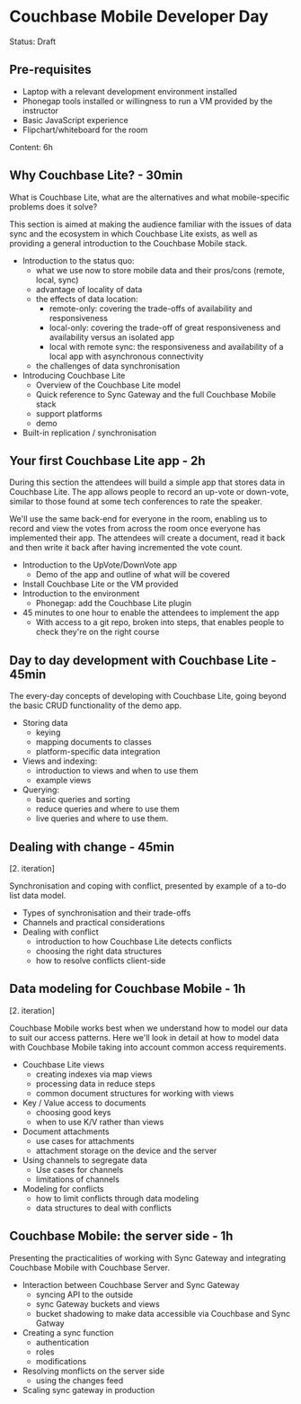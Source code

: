 Couchbase Mobile Developer Day
==============================

Status: Draft

Pre-requisites
---------------

 * Laptop with a relevant development environment installed
 * Phonegap tools installed or willingness to run a VM provided by the instructor
 * Basic JavaScript experience
 * Flipchart/whiteboard for the room

Content: 6h


## Why Couchbase Lite? - 30min

What is Couchbase Lite, what are the alternatives and what mobile-specific
problems does it solve?

This section is aimed at making the audience familiar
with the issues of data sync and the ecosystem in which Couchbase Lite exists,
as well as providing a general introduction to the Couchbase Mobile stack.

- Introduction to the status quo:
  - what we use now to store mobile data and their pros/cons (remote, local, sync)
  - advantage of locality of data
  - the effects of data location:
    - remote-only: covering the trade-offs of availability and responsiveness
    - local-only: covering the trade-off of great responsiveness and availability versus an isolated app
    - local with remote sync: the responsiveness and availability of a local app with asynchronous connectivity
  - the challenges of data synchronisation
- Introducing Couchbase Lite
  - Overview of the Couchbase Lite model
  - Quick reference to Sync Gateway and the full Couchbase Mobile stack
  - support platforms
  - demo
- Built-in replication / synchronisation

## Your first Couchbase Lite app - 2h

During this section the attendees will build a simple app that stores data in
Couchbase Lite. The app allows people to record an up-vote or down-vote, similar
to those found at some tech conferences to rate the speaker.

We'll use the same back-end for everyone in the room, enabling us to record and
view the votes from across the room once everyone has implemented their app. The
attendees will create a document, read it back and then write it back after having
incremented the vote count.

- Introduction to the UpVote/DownVote app
  - Demo of the app and outline of what will be covered
- Install Couchbase Lite or the VM provided
- Introduction to the environment
  - Phonegap: add the Couchbase Lite plugin
- 45 minutes to one hour to enable the attendees to implement the app
  - With access to a git repo, broken into steps, that enables people to check
  they're on the right course


## Day to day development with Couchbase Lite - 45min

The every-day concepts of developing with Couchbase Lite, going beyond the basic
CRUD functionality of the demo app.

- Storing data
  - keying
  - mapping documents to classes
  - platform-specific data integration
- Views and indexing:
  - introduction to views and when to use them
  - example views
- Querying:
  - basic queries and sorting
  - reduce queries and where to use them
  - live queries and where to use them.

## Dealing with change - 45min 
[2. iteration]

Synchronisation and coping with conflict, presented by example of a to-do list
data model.

- Types of synchronisation and their trade-offs
- Channels and practical considerations
- Dealing with conflict
  - introduction to how Couchbase Lite detects conflicts
  - choosing the right data structures
  - how to resolve conflicts client-side


## Data modeling for Couchbase Mobile - 1h
[2. iteration]

Couchbase Mobile works best when we understand how to model our data to suit our
access patterns. Here we'll look in detail at how to model data with Couchbase Mobile
taking into account common access requirements.

- Couchbase Lite views
  - creating indexes via map views
  - processing data in reduce steps
  - common document structures for working with views
- Key / Value access to documents
  - choosing good keys
  - when to use K/V rather than views
- Document attachments
  - use cases for attachments
  - attachment storage on the device and the server
- Using channels to segregate data
  - Use cases for channels
  - limitations of channels
- Modeling for conflicts
  - how to limit conflicts through data modeling
  - data structures to deal with conflicts

## Couchbase Mobile: the server side - 1h

Presenting the practicalities of working with Sync Gateway and integrating
Couchbase Mobile with Couchbase Server.

- Interaction between Couchbase Server and Sync Gateway
  - syncing API to the outside
  - sync Gateway buckets and views
  - bucket shadowing to make data accessible via Couchbase and Sync Gatway
- Creating a sync function
  - authentication
  - roles
  - modifications
- Resolving monflicts on the server side
  - using the changes feed
- Scaling sync gateway in production


